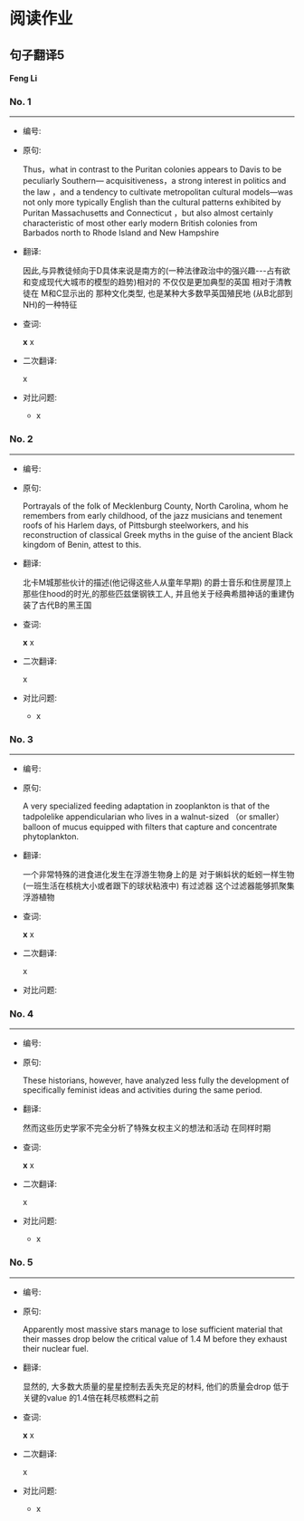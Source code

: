 # 阅读作业

## 句子翻译5

#### Feng Li

### No. 1

----



* 编号: 

* 原句: 

  Thus，what in contrast to the Puritan colonies appears to Davis to be peculiarly Southern— acquisitiveness，a strong interest in politics and the law ，and a tendency to cultivate metropolitan cultural models—was not only more typically English than the cultural patterns exhibited by Puritan Massachusetts and Connecticut ，but also almost certainly characteristic of most other early modern British colonies from Barbados north to Rhode Island and New Hampshire

* 翻译:

  因此,与异教徒倾向于D具体来说是南方的(一种法律政治中的强兴趣---占有欲和变成现代大城市的模型的趋势)相对的 不仅仅是更加典型的英国 相对于清教徒在 M和C显示出的 那种文化类型, 也是某种大多数早英国殖民地 (从B北部到NH)的一种特征 

* 查词:

  __x__ x

* 二次翻译:

  x



* 对比问题:
  * x

### No. 2

----



* 编号: 

* 原句: 

  Portrayals of the folk of Mecklenburg County, North Carolina, whom he remembers from early childhood, of the jazz musicians and tenement roofs of his Harlem days, of Pittsburgh steelworkers, and his reconstruction of classical Greek myths in the guise of the ancient Black kingdom of Benin, attest to this.

* 翻译:

  北卡M城那些伙计的描述(他记得这些人从童年早期) 的爵士音乐和住房屋顶上那些住hood的时光,的那些匹兹堡钢铁工人, 并且他关于经典希腊神话的重建伪装了古代B的黑王国

  

* 查词:

  __x__ x

* 二次翻译:

  x



* 对比问题:
  * x

### No. 3

----



* 编号: 

* 原句: 

  A very specialized feeding adaptation in zooplankton is that of the tadpolelike appendicularian
  who lives in a walnut-sized （or smaller）balloon of mucus equipped with filters that capture
  and concentrate phytoplankton. 

* 翻译:

  一个非常特殊的进食进化发生在浮游生物身上的是 对于蝌蚪状的蚯蚓一样生物(一班生活在核桃大小或者跟下的球状粘液中) 有过滤器 这个过滤器能够抓聚集浮游植物

* 查词:

  __x__ x

* 二次翻译:

  x



* 对比问题:

  

### No. 4

----

* 编号: 

* 原句: 

  These historians, however, have analyzed less fully the development of specifically feminist ideas and activities during the same period. 

* 翻译:

  然而这些历史学家不完全分析了特殊女权主义的想法和活动 在同样时期

  

* 查词:

  __x__ x

* 二次翻译:

  x



* 对比问题:
  * x

### No. 5

----



* 编号: 

* 原句: 

  Apparently most massive stars manage to lose sufficient material that their masses drop below the critical value of 1.4 M before they exhaust their nuclear fuel. 

* 翻译:

  显然的, 大多数大质量的星星控制去丢失充足的材料, 他们的质量会drop 低于关键的value 的1.4倍在耗尽核燃料之前

  

* 查词:

  __x__ x

* 二次翻译:

  x



* 对比问题:
  * x





